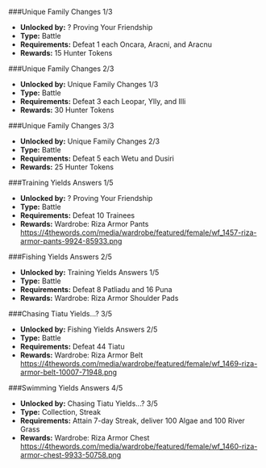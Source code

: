 ###Unique Family Changes 1/3

- **Unlocked by:** ? Proving Your Friendship
- **Type:** Battle
- **Requirements:** Defeat 1 each Oncara, Aracni, and Aracnu
- **Rewards:** 15 Hunter Tokens

###Unique Family Changes 2/3

- **Unlocked by:** Unique Family Changes 1/3
- **Type:** Battle
- **Requirements:** Defeat 3 each Leopar, Ylly, and Illi
- **Rewards:** 30 Hunter Tokens

###Unique Family Changes 3/3

- **Unlocked by:** Unique Family Changes 2/3
- **Type:** Battle
- **Requirements:** Defeat 5 each Wetu and Dusiri
- **Rewards:** 25 Hunter Tokens

###Training Yields Answers 1/5

- **Unlocked by:** ? Proving Your Friendship
- **Type:** Battle
- **Requirements:** Defeat 10 Trainees
- **Rewards:** Wardrobe: Riza Armor Pants https://4thewords.com/media/wardrobe/featured/female/wf_1457-riza-armor-pants-9924-85933.png

###Fishing Yields Answers 2/5

- **Unlocked by:** Training Yields Answers 1/5
- **Type:** Battle
- **Requirements:** Defeat 8 Patliadu and 16 Puna
- **Rewards:** Wardrobe: Riza Armor Shoulder Pads

###Chasing Tiatu Yields...? 3/5

- **Unlocked by:** Fishing Yields Answers 2/5
- **Type:** Battle
- **Requirements:** Defeat 44 Tiatu
- **Rewards:** Wardrobe: Riza Armor Belt https://4thewords.com/media/wardrobe/featured/female/wf_1469-riza-armor-belt-10007-71948.png

###Swimming Yields Answers 4/5

- **Unlocked by:** Chasing Tiatu Yields...? 3/5
- **Type:** Collection, Streak
- **Requirements:** Attain 7-day Streak, deliver 100 Algae and 100 River Grass
- **Rewards:** Wardrobe: Riza Armor Chest https://4thewords.com/media/wardrobe/featured/female/wf_1460-riza-armor-chest-9933-50758.png

